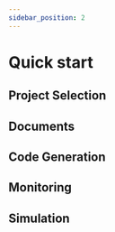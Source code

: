 ```yaml
---
sidebar_position: 2
---
```


# Quick start

## Project Selection

## Documents

## Code Generation

## Monitoring

## Simulation
